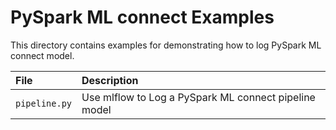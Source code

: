 # PySpark ML connect Examples

This directory contains examples for demonstrating how to log PySpark ML connect model.

| File                     | Description                                          |
|:-------------------------|:-----------------------------------------------------|
| `pipeline.py`            | Use mlflow to Log a PySpark ML connect pipeline model|
